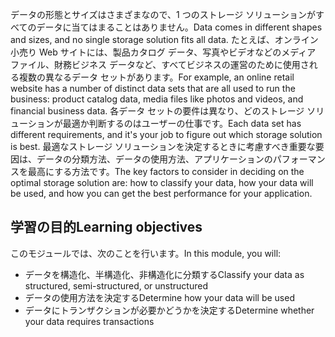 <span data-ttu-id="15d64-101">データの形態とサイズはさまざまなので、1 つのストレージ ソリューションがすべてのデータに当てはまることはありません。</span><span class="sxs-lookup"><span data-stu-id="15d64-101">Data comes in different shapes and sizes, and no single storage solution fits all data.</span></span> <span data-ttu-id="15d64-102">たとえば、オンライン小売り Web サイトには、製品カタログ データ、写真やビデオなどのメディア ファイル、財務ビジネス データなど、すべてビジネスの運営のために使用される複数の異なるデータ セットがあります。</span><span class="sxs-lookup"><span data-stu-id="15d64-102">For example, an online retail website has a number of distinct data sets that are all used to run the business: product catalog data, media files like photos and videos, and financial business data.</span></span> <span data-ttu-id="15d64-103">各データ セットの要件は異なり、どのストレージ ソリューションが最適か判断するのはユーザーの仕事です。</span><span class="sxs-lookup"><span data-stu-id="15d64-103">Each data set has different requirements, and it's your job to figure out which storage solution is best.</span></span> <span data-ttu-id="15d64-104">最適なストレージ ソリューションを決定するときに考慮すべき重要な要因は、データの分類方法、データの使用方法、アプリケーションのパフォーマンスを最高にする方法です。</span><span class="sxs-lookup"><span data-stu-id="15d64-104">The key factors to consider in deciding on the optimal storage solution are: how to classify your data, how your data will be used, and how you can get the best performance for your application.</span></span>

## <a name="learning-objectives"></a><span data-ttu-id="15d64-105">学習の目的</span><span class="sxs-lookup"><span data-stu-id="15d64-105">Learning objectives</span></span>
<span data-ttu-id="15d64-106">このモジュールでは、次のことを行います。</span><span class="sxs-lookup"><span data-stu-id="15d64-106">In this module, you will:</span></span>

- <span data-ttu-id="15d64-107">データを構造化、半構造化、非構造化に分類する</span><span class="sxs-lookup"><span data-stu-id="15d64-107">Classify your data as structured, semi-structured, or unstructured</span></span>
- <span data-ttu-id="15d64-108">データの使用方法を決定する</span><span class="sxs-lookup"><span data-stu-id="15d64-108">Determine how your data will be used</span></span>
- <span data-ttu-id="15d64-109">データにトランザクションが必要かどうかを決定する</span><span class="sxs-lookup"><span data-stu-id="15d64-109">Determine whether your data requires transactions</span></span> 